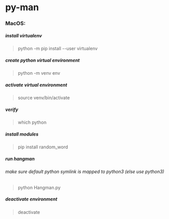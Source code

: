 # py-man

### MacOS:
##### install virtualenv
>python -m pip install --user virtualenv

##### create python virtual environment
>python -m venv env

##### activate virtual environment
>source venv/bin/activate

##### verify
>which python

##### install modules
>pip install random_word

##### run hangman
###### make sure default python symlink is mapped to python3 (else use python3)
>python Hangman.py

##### deactivate environment
>deactivate

